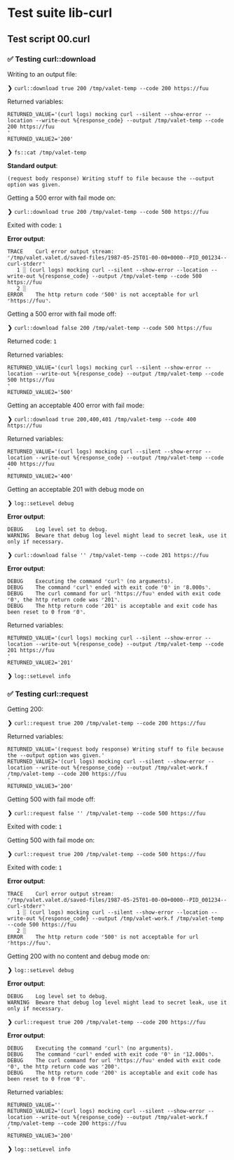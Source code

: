 # Test suite lib-curl

## Test script 00.curl

### ✅ Testing curl::download

Writing to an output file:

❯ `curl::download true 200 /tmp/valet-temp --code 200 https://fuu`

Returned variables:

```text
RETURNED_VALUE='(curl logs) mocking curl --silent --show-error --location --write-out %{response_code} --output /tmp/valet-temp --code 200 https://fuu
'
RETURNED_VALUE2='200'
```

❯ `fs::cat /tmp/valet-temp`

**Standard output**:

```text
(request body response) Writing stuff to file because the --output option was given.
```

Getting a 500 error with fail mode on:

❯ `curl::download true 200 /tmp/valet-temp --code 500 https://fuu`

Exited with code: `1`

**Error output**:

```text
TRACE    Curl error output stream:
⌜/tmp/valet.valet.d/saved-files/1987-05-25T01-00-00+0000--PID_001234--curl-stderr⌝
   1 ░ (curl logs) mocking curl --silent --show-error --location --write-out %{response_code} --output /tmp/valet-temp --code 500 https://fuu
   2 ░ 
ERROR    The http return code ⌜500⌝ is not acceptable for url ⌜https://fuu⌝.
```

Getting a 500 error with fail mode off:

❯ `curl::download false 200 /tmp/valet-temp --code 500 https://fuu`

Returned code: `1`

Returned variables:

```text
RETURNED_VALUE='(curl logs) mocking curl --silent --show-error --location --write-out %{response_code} --output /tmp/valet-temp --code 500 https://fuu
'
RETURNED_VALUE2='500'
```

Getting an acceptable 400 error with fail mode:

❯ `curl::download true 200,400,401 /tmp/valet-temp --code 400 https://fuu`

Returned variables:

```text
RETURNED_VALUE='(curl logs) mocking curl --silent --show-error --location --write-out %{response_code} --output /tmp/valet-temp --code 400 https://fuu
'
RETURNED_VALUE2='400'
```

Getting an acceptable 201 with debug mode on

❯ `log::setLevel debug`

**Error output**:

```text
DEBUG    Log level set to debug.
WARNING  Beware that debug log level might lead to secret leak, use it only if necessary.
```

❯ `curl::download false '' /tmp/valet-temp --code 201 https://fuu`

**Error output**:

```text
DEBUG    Executing the command ⌜curl⌝ (no arguments).
DEBUG    The command ⌜curl⌝ ended with exit code ⌜0⌝ in ⌜8.000s⌝.
DEBUG    The curl command for url ⌜https://fuu⌝ ended with exit code ⌜0⌝, the http return code was ⌜201⌝.
DEBUG    The http return code ⌜201⌝ is acceptable and exit code has been reset to 0 from ⌜0⌝.
```

Returned variables:

```text
RETURNED_VALUE='(curl logs) mocking curl --silent --show-error --location --write-out %{response_code} --output /tmp/valet-temp --code 201 https://fuu
'
RETURNED_VALUE2='201'
```

❯ `log::setLevel info`

### ✅ Testing curl::request

Getting 200:

❯ `curl::request true 200 /tmp/valet-temp --code 200 https://fuu`

Returned variables:

```text
RETURNED_VALUE='(request body response) Writing stuff to file because the --output option was given.'
RETURNED_VALUE2='(curl logs) mocking curl --silent --show-error --location --write-out %{response_code} --output /tmp/valet-work.f /tmp/valet-temp --code 200 https://fuu
'
RETURNED_VALUE3='200'
```

Getting 500 with fail mode off:

❯ `curl::request false '' /tmp/valet-temp --code 500 https://fuu`

Exited with code: `1`

Getting 500 with fail mode on:

❯ `curl::request true 200 /tmp/valet-temp --code 500 https://fuu`

Exited with code: `1`

**Error output**:

```text
TRACE    Curl error output stream:
⌜/tmp/valet.valet.d/saved-files/1987-05-25T01-00-00+0000--PID_001234--curl-stderr⌝
   1 ░ (curl logs) mocking curl --silent --show-error --location --write-out %{response_code} --output /tmp/valet-work.f /tmp/valet-temp --code 500 https://fuu
   2 ░ 
ERROR    The http return code ⌜500⌝ is not acceptable for url ⌜https://fuu⌝.
```

Getting 200 with no content and debug mode on:

❯ `log::setLevel debug`

**Error output**:

```text
DEBUG    Log level set to debug.
WARNING  Beware that debug log level might lead to secret leak, use it only if necessary.
```

❯ `curl::request true 200 /tmp/valet-temp --code 200 https://fuu`

**Error output**:

```text
DEBUG    Executing the command ⌜curl⌝ (no arguments).
DEBUG    The command ⌜curl⌝ ended with exit code ⌜0⌝ in ⌜12.000s⌝.
DEBUG    The curl command for url ⌜https://fuu⌝ ended with exit code ⌜0⌝, the http return code was ⌜200⌝.
DEBUG    The http return code ⌜200⌝ is acceptable and exit code has been reset to 0 from ⌜0⌝.
```

Returned variables:

```text
RETURNED_VALUE=''
RETURNED_VALUE2='(curl logs) mocking curl --silent --show-error --location --write-out %{response_code} --output /tmp/valet-work.f /tmp/valet-temp --code 200 https://fuu
'
RETURNED_VALUE3='200'
```

❯ `log::setLevel info`

